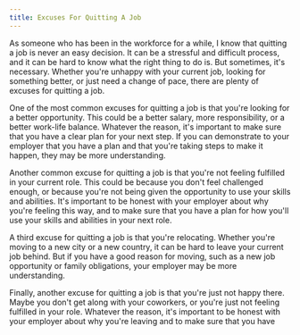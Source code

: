 ```yaml
---
title: Excuses For Quitting A Job
---
```


As someone who has been in the workforce for a while, I know that quitting a job is never an easy decision. It can be a stressful and difficult process, and it can be hard to know what the right thing to do is. But sometimes, it's necessary. Whether you're unhappy with your current job, looking for something better, or just need a change of pace, there are plenty of excuses for quitting a job. 

One of the most common excuses for quitting a job is that you're looking for a better opportunity. This could be a better salary, more responsibility, or a better work-life balance. Whatever the reason, it's important to make sure that you have a clear plan for your next step. If you can demonstrate to your employer that you have a plan and that you're taking steps to make it happen, they may be more understanding.

Another common excuse for quitting a job is that you're not feeling fulfilled in your current role. This could be because you don't feel challenged enough, or because you're not being given the opportunity to use your skills and abilities. It's important to be honest with your employer about why you're feeling this way, and to make sure that you have a plan for how you'll use your skills and abilities in your next role.

A third excuse for quitting a job is that you're relocating. Whether you're moving to a new city or a new country, it can be hard to leave your current job behind. But if you have a good reason for moving, such as a new job opportunity or family obligations, your employer may be more understanding.

Finally, another excuse for quitting a job is that you're just not happy there. Maybe you don't get along with your coworkers, or you're just not feeling fulfilled in your role. Whatever the reason, it's important to be honest with your employer about why you're leaving and to make sure that you have